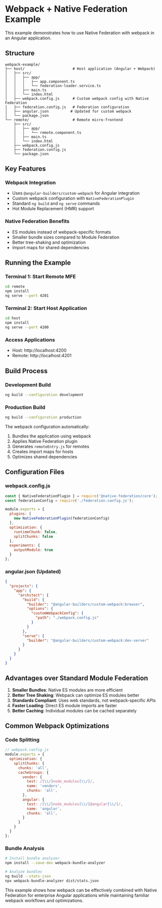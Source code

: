 # Webpack + Native Federation Example

This example demonstrates how to use Native Federation with webpack in an Angular application.

## Structure

```
webpack-example/
├── host/                      # Host application (Angular + Webpack)
│   ├── src/
│   │   ├── app/
│   │   │   ├── app.component.ts
│   │   │   └── federation-loader.service.ts
│   │   ├── main.ts
│   │   └── index.html
│   ├── webpack.config.js      # Custom webpack config with Native Federation
│   ├── federation.config.js   # Federation configuration
│   ├── angular.json          # Updated for custom webpack
│   └── package.json
└── remote/                    # Remote micro-frontend
    ├── src/
    │   ├── app/
    │   │   └── remote.component.ts
    │   ├── main.ts
    │   └── index.html
    ├── webpack.config.js
    ├── federation.config.js
    └── package.json
```

## Key Features

### Webpack Integration
- Uses `@angular-builders/custom-webpack` for Angular integration
- Custom webpack configuration with `NativeFederationPlugin`
- Standard `ng build` and `ng serve` commands
- Hot Module Replacement (HMR) support

### Native Federation Benefits
- ES modules instead of webpack-specific formats
- Smaller bundle sizes compared to Module Federation
- Better tree-shaking and optimization
- Import maps for shared dependencies

## Running the Example

### Terminal 1: Start Remote MFE
```bash
cd remote
npm install
ng serve --port 4201
```

### Terminal 2: Start Host Application
```bash
cd host  
npm install
ng serve --port 4200
```

### Access Applications
- Host: http://localhost:4200
- Remote: http://localhost:4201

## Build Process

### Development Build
```bash
ng build --configuration development
```

### Production Build
```bash
ng build --configuration production
```

The webpack configuration automatically:
1. Bundles the application using webpack
2. Applies Native Federation plugin
3. Generates `remoteEntry.js` for remotes
4. Creates import maps for hosts
5. Optimizes shared dependencies

## Configuration Files

### webpack.config.js
```javascript
const { NativeFederationPlugin } = require('@native-federation/core');
const federationConfig = require('./federation.config.js');

module.exports = {
  plugins: [
    new NativeFederationPlugin(federationConfig)
  ],
  optimization: {
    runtimeChunk: false,
    splitChunks: false
  },
  experiments: {
    outputModule: true
  }
};
```

### angular.json (Updated)
```json
{
  "projects": {
    "app": {
      "architect": {
        "build": {
          "builder": "@angular-builders/custom-webpack:browser",
          "options": {
            "customWebpackConfig": {
              "path": "./webpack.config.js"
            }
          }
        },
        "serve": {
          "builder": "@angular-builders/custom-webpack:dev-server"
        }
      }
    }
  }
}
```

## Advantages over Standard Module Federation

1. **Smaller Bundles**: Native ES modules are more efficient
2. **Better Tree Shaking**: Webpack can optimize ES modules better
3. **Standards Compliant**: Uses web standards, not webpack-specific APIs
4. **Faster Loading**: Direct ES module imports are faster
5. **Better Caching**: Individual modules can be cached separately

## Common Webpack Optimizations

### Code Splitting
```javascript
// webpack.config.js
module.exports = {
  optimization: {
    splitChunks: {
      chunks: 'all',
      cacheGroups: {
        vendor: {
          test: /[\\/]node_modules[\\/]/,
          name: 'vendors',
          chunks: 'all',
        },
        angular: {
          test: /[\\/]node_modules[\\/]@angular[\\/]/,
          name: 'angular',
          chunks: 'all',
        }
      }
    }
  }
};
```

### Bundle Analysis
```bash
# Install bundle analyzer
npm install --save-dev webpack-bundle-analyzer

# Analyze bundles
ng build --stats-json
npx webpack-bundle-analyzer dist/stats.json
```

This example shows how webpack can be effectively combined with Native Federation for enterprise Angular applications while maintaining familiar webpack workflows and optimizations.